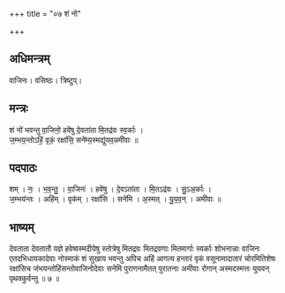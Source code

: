 +++
title = "०७ शं नो"

+++
## अधिमन्त्रम्
वाजिनः। वसिष्ठः। त्रिष्टुप्।

## मन्त्रः
शं नो॑ भवन्तु वा॒जिनो॒ हवे॑षु दे॒वता॑ता मि॒तद्र॑वः स्व॒र्काः ।  
ज॒म्भय॒न्तोऽहिं॒ वृकं॒ रक्षां॑सि॒ सने॑म्य॒स्मद्यु॑यव॒न्नमी॑वाः ॥

## पदपाठः
शम् । नः॒ । भ॒व॒न्तु॒ । वा॒जिनः॑ । हवे॑षु । दे॒वऽता॑ता । मि॒तऽद्र॑वः । सु॒ऽअ॒र्काः ।  
ज॒म्भय॑न्तः । अहि॑म् । वृक॑म् । रक्षां॑सि । सने॑मि । अ॒स्मत् । यु॒य॒व॒न् । अमी॑वाः ॥

## भाष्यम्
देवताता देवतातौ यज्ञे हवेष्वस्मदीयेषु स्तोत्रेषु मितद्रवः मितद्रवणाः मितमार्गाः स्वर्काः शोभनान्नाः वाजिनः एतदभिधायकादेवाः नोस्माकं शं सुखाय भवन्तु अपिच अहिं आगत्य हन्तारं वृकं वसूनामादातारं चोरमितिशेषः रक्षांसिच जंभयन्तोहिंसन्तोवाजिनोदेवाः सनेमि पुराणनामैतत् पुरातनाः अमीवाः रोगान् अस्मदस्मत्तः युयवन् पृथक्कुर्वन्तु ॥ ७ ॥